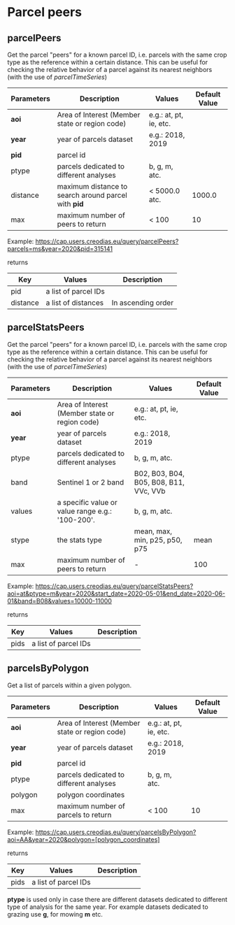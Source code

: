 # Parcel peers

## parcelPeers

Get the parcel "peers" for a known parcel ID, i.e. parcels with the same crop type as the reference within a certain distance. This can be useful for checking the relative behavior of a parcel against its nearest neighbors (with the use of *parcelTimeSeries*)

| Parameters  | Description   | Values | Default Value |
| ----------- | --------------------- | ------------------------ |------------------------ |
| **aoi** | Area of Interest (Member state or region code) | e.g.: at, pt, ie, etc. |   |
| **year**     | year of parcels dataset   | e.g.: 2018, 2019 |   |
| **pid**     | parcel id   |   |   |
| ptype     | parcels dedicated to different analyses   | b, g, m, atc. |   |
| distance     | maximum distance to search around parcel with **pid**   | < 5000.0 atc. | 1000.0 |
| max  | maximum number of peers to return   | < 100 | 10 |


Example:
https://cap.users.creodias.eu/query/parcelPeers?parcels=ms&year=2020&pid=315141

returns

| Key            | Values  | Description   |
| ---------------| ------- | ----------- |
| pid     | a list of parcel IDs     |   |
| distance        | a list of distances  | In ascending order |


## parcelStatsPeers

Get the parcel "peers" for a known parcel ID, i.e. parcels with the same crop type as the reference within a certain distance. This can be useful for checking the relative behavior of a parcel against its nearest neighbors (with the use of *parcelTimeSeries*)

| Parameters  | Description   | Values | Default Value |
| ----------- | --------------------- | ------------------------ |------------------------ |
| **aoi** | Area of Interest (Member state or region code) | e.g.: at, pt, ie, etc. |   |
| **year**     | year of parcels dataset   | e.g.: 2018, 2019 |   |
| ptype     | parcels dedicated to different analyses   | b, g, m, atc. |   |
| band     | Sentinel 1 or 2 band   | B02, B03, B04, B05, B08, B11, VVc, VVb |   |
| values     | a specific value or value range e.g.: '100-200'.   | b, g, m, atc. |   |
| stype     | the stats type | mean, max, min, p25, p50, p75 | mean |
| max  | maximum number of peers to return   | - | 100 |


Example:
https://cap.users.creodias.eu/query/parcelStatsPeers?aoi=at&ptype=m&year=2020&start_date=2020-05-01&end_date=2020-06-01&band=B08&values=10000-11000

returns

| Key            | Values  | Description   |
| ---------------| ------- | ----------- |
| pids     | a list of parcel IDs     |   |


## parcelsByPolygon

Get a list of parcels within a given polygon.

| Parameters  | Description   | Values | Default Value |
| ----------- | --------------------- | ------------------------ |------------------------ |
| **aoi** | Area of Interest (Member state or region code) | e.g.: at, pt, ie, etc. |   |
| **year**     | year of parcels dataset   | e.g.: 2018, 2019 |   |
| **pid**     | parcel id   |   |   |
| ptype     | parcels dedicated to different analyses  | b, g, m, atc. |   |
| polygon     | polygon coordinates   |   |   |
| max  | maximum number of parcels to return   | < 100 | 10 |

Example:
https://cap.users.creodias.eu/query/parcelsByPolygon?aoi=AA&year=2020&polygon=[polygon_coordinates]

returns

| Key            | Values  | Description   |
| ---------------| ------- | ----------- |
| pids     | a list of parcel IDs     |   |


**ptype** is used only in case there are different datasets dedicated to different type of analysis for the same year.
For example datasets dedicated to grazing use **g**, for mowing **m** etc.